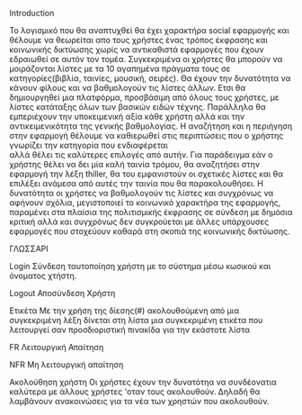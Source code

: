 
Introduction


Το λογισμικό που θα αναπτυχθεί θα έχει χαρακτήρα social εφαρμογής και θέλουμε να θεωρείται απο τους χρήστες 
ένας τρόπος έκφρασης και κοινωνικής δικτύωσης χωρίς να αντικαθιστά εφαρμογές που έχουν εδραιωθεί σε αυτόν τον τομέα.
Συγκεκριμένα οι χρήστες θα μπορούν να μοιράζονται λίστες με τα 10 αγαπημένα πράγματα τους σε κατηγορίες(βιβλία, ταινίες, μουσική, σειρές).
Θα έχουν την δυνατότητα να κάνουν φίλους και να βαθμολογούν τις λίστες άλλων. Ετσι θα δημιουργηθεί μια πλατφόρμα, προσβάσιμη από όλους
τους χρήστες, με λίστες κατάταξης όλων των βασικών ειδών τέχνης. Παράλληλα θα εμπεριέχουν την  υποκειμενική αξία κάθε χρήστη αλλά και
την αντικειμενικότητα της γενικής βαθμολογίας.
Η αναζήτηση και η περιήγηση στην εφαρμογή θέλουμε να καθιερωθεί στις περιπτώσεις που ο χρήστης γνωρίζει την κατηγορία που ενδιαφέρεται  
αλλά θέλει τις καλύτερες επιλογές από αυτήν. Για παράδειγμα εάν ο χρήστης θέλει να δει μία καλή ταινία τρόμου, θα αναζητήσει στην εφαρμογή
την λέξη thiller, θα του εμφανιστούν οι σχετικές λίστες και θα επιλέξει ανάμεσα από αυτές την ταινία που θα παρακολουθήσει.
Η δυνατότητα οι χρήστες να  βαθμολογούν τις λίστες και συγχρόνως να αφήνουν σχόλια, μεγιστοποιεί το κοινωνικό χαρακτήρα της εφαρμογής,
παραμένει στα πλαίσια της πολιτισμικής έκφρασης σε σύνδεση με δημόσια κριτική αλλά και συγχρόνως δεν συγκρούεται με άλλες υπάρχουσες
εφαρμογές που στοχεύουν καθαρά στη σκοπιά της κοινωνικής δικτύωσης.


ΓΛΩΣΣΑΡΙ

Login 
Σύνδεση ταυτοποίηση χρήστη με το σύστημα μέσω κωσικού και όνοματος χτήστη.

Logout
Αποσύνδεση Χρήστη

Ετικέτα
Με την χρήση της δίεσης(#) ακολουθούμενη από μια συγκεκριμένη λέξη δίνεται στη λίστα μια συγκεκριμένη ετικέτα που λειτουργεί σαν 
προσδιοριστική πινακίδα για την εκάστοτε λίστα 

FR
Λειτουργική Απαίτηση 

NFR
Μη λειτουργική απαίτηση 

Ακολούθηση χρήστη
Οι χρήστες έχουν την δυνατότηα να συνδέονατια καλύτερα με άλλους χρήστες 'οταν τους ακολουθούν. Δηλαδή θα λαμβάνουν ανακοινώσεις για 
τα νέα των χρηστών που ακολουθούν.













